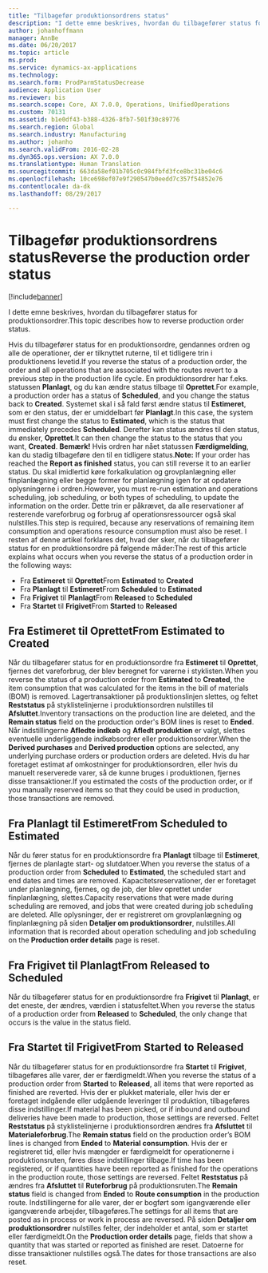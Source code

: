 ```yaml
---
title: "Tilbagefør produktionsordrens status"
description: "I dette emne beskrives, hvordan du tilbagefører status for produktionsordrer."
author: johanhoffmann
manager: AnnBe
ms.date: 06/20/2017
ms.topic: article
ms.prod: 
ms.service: dynamics-ax-applications
ms.technology: 
ms.search.form: ProdParmStatusDecrease
audience: Application User
ms.reviewer: bis
ms.search.scope: Core, AX 7.0.0, Operations, UnifiedOperations
ms.custom: 70131
ms.assetid: b1e0df43-b388-4326-8fb7-501f30c89776
ms.search.region: Global
ms.search.industry: Manufacturing
ms.author: johanho
ms.search.validFrom: 2016-02-28
ms.dyn365.ops.version: AX 7.0.0
ms.translationtype: Human Translation
ms.sourcegitcommit: 663da58ef01b705c0c984fbfd3fce8bc31be04c6
ms.openlocfilehash: 10ce698ef07e9f290547b0eedd7c357f54852e76
ms.contentlocale: da-dk
ms.lasthandoff: 08/29/2017

---
```


# <a name="reverse-the-production-order-status"></a><span data-ttu-id="76c2f-103">Tilbagefør produktionsordrens status</span><span class="sxs-lookup"><span data-stu-id="76c2f-103">Reverse the production order status</span></span>

[!include[banner](../includes/banner.md)]


<span data-ttu-id="76c2f-104">I dette emne beskrives, hvordan du tilbagefører status for produktionsordrer.</span><span class="sxs-lookup"><span data-stu-id="76c2f-104">This topic describes how to reverse production order status.</span></span> 

<span data-ttu-id="76c2f-105">Hvis du tilbagefører status for en produktionsordre, gendannes ordren og alle de operationer, der er tilknyttet ruterne, til et tidligere trin i produktionens levetid.</span><span class="sxs-lookup"><span data-stu-id="76c2f-105">If you reverse the status of a production order, the order and all operations that are associated with the routes revert to a previous step in the production life cycle.</span></span> <span data-ttu-id="76c2f-106">En produktionsordrer har f.eks. statussen **Planlagt**, og du kan ændre status tilbage til **Oprettet**.</span><span class="sxs-lookup"><span data-stu-id="76c2f-106">For example, a production order has a status of **Scheduled**, and you change the status back to **Created**.</span></span> <span data-ttu-id="76c2f-107">Systemet skal i så fald først ændre status til **Estimeret**, som er den status, der er umiddelbart før **Planlagt**.</span><span class="sxs-lookup"><span data-stu-id="76c2f-107">In this case, the system must first change the status to **Estimated**, which is the status that immediately precedes **Scheduled**.</span></span> <span data-ttu-id="76c2f-108">Derefter kan status ændres til den status, du ønsker, **Oprettet**.</span><span class="sxs-lookup"><span data-stu-id="76c2f-108">It can then change the status to the status that you want, **Created**.</span></span> <span data-ttu-id="76c2f-109">**Bemærk!** Hvis ordren har nået statussen **Færdigmelding**, kan du stadig tilbageføre den til en tidligere status.</span><span class="sxs-lookup"><span data-stu-id="76c2f-109">**Note:** If your order has reached the **Report as finished** status, you can still reverse it to an earlier status.</span></span> <span data-ttu-id="76c2f-110">Du skal imidlertid køre forkalkulation og grovplanlægning eller finplanlægning eller begge former for planlægning igen for at opdatere oplysningerne i ordren.</span><span class="sxs-lookup"><span data-stu-id="76c2f-110">However, you must re-run estimation and operations scheduling, job scheduling, or both types of scheduling, to update the information on the order.</span></span> <span data-ttu-id="76c2f-111">Dette trin er påkrævet, da alle reservationer af resterende vareforbrug og forbrug af operationsressourcer også skal nulstilles.</span><span class="sxs-lookup"><span data-stu-id="76c2f-111">This step is required, because any reservations of remaining item consumption and operations resource consumption must also be reset.</span></span> <span data-ttu-id="76c2f-112">I resten af denne artikel forklares det, hvad der sker, når du tilbagefører status for en produktionsordre på følgende måder:</span><span class="sxs-lookup"><span data-stu-id="76c2f-112">The rest of this article explains what occurs when you reverse the status of a production order in the following ways:</span></span>

-   <span data-ttu-id="76c2f-113">Fra **Estimeret** til **Oprettet**</span><span class="sxs-lookup"><span data-stu-id="76c2f-113">From **Estimated** to **Created**</span></span>
-   <span data-ttu-id="76c2f-114">Fra **Planlagt** til **Estimeret**</span><span class="sxs-lookup"><span data-stu-id="76c2f-114">From **Scheduled** to **Estimated**</span></span>
-   <span data-ttu-id="76c2f-115">Fra **Frigivet** til **Planlagt**</span><span class="sxs-lookup"><span data-stu-id="76c2f-115">From **Released** to **Scheduled**</span></span>
-   <span data-ttu-id="76c2f-116">Fra **Startet** til **Frigivet**</span><span class="sxs-lookup"><span data-stu-id="76c2f-116">From **Started** to **Released**</span></span>

## <a name="from-estimated-to-created"></a><span data-ttu-id="76c2f-117">Fra Estimeret til Oprettet</span><span class="sxs-lookup"><span data-stu-id="76c2f-117">From Estimated to Created</span></span>
<span data-ttu-id="76c2f-118">Når du tilbagefører status for en produktionsordre fra **Estimeret** til **Oprettet**, fjernes det vareforbrug, der blev beregnet for varerne i styklisten.</span><span class="sxs-lookup"><span data-stu-id="76c2f-118">When you reverse the status of a production order from **Estimated** to **Created**, the item consumption that was calculated for the items in the bill of materials (BOM) is removed.</span></span> <span data-ttu-id="76c2f-119">Lagertransaktioner på produktionslinjen slettes, og feltet **Reststatus** på styklistelinjerne i produktionsordren nulstilles til **Afsluttet**.</span><span class="sxs-lookup"><span data-stu-id="76c2f-119">Inventory transactions on the production line are deleted, and the **Remain status** field on the production order's BOM lines is reset to **Ended**.</span></span> <span data-ttu-id="76c2f-120">Når indstillingerne **Afledte indkøb** og **Afledt produktion** er valgt, slettes eventuelle underliggende indkøbsordrer eller produktionsordrer.</span><span class="sxs-lookup"><span data-stu-id="76c2f-120">When the **Derived purchases** and **Derived production** options are selected, any underlying purchase orders or production orders are deleted.</span></span> <span data-ttu-id="76c2f-121">Hvis du har foretaget estimat af omkostninger for produktionsordren, eller hvis du manuelt reserverede varer, så de kunne bruges i produktionen, fjernes disse transaktioner.</span><span class="sxs-lookup"><span data-stu-id="76c2f-121">If you estimated the costs of the production order, or if you manually reserved items so that they could be used in production, those transactions are removed.</span></span>

## <a name="from-scheduled-to-estimated"></a><span data-ttu-id="76c2f-122">Fra Planlagt til Estimeret</span><span class="sxs-lookup"><span data-stu-id="76c2f-122">From Scheduled to Estimated</span></span>
<span data-ttu-id="76c2f-123">Når du fører status for en produktionsordre fra **Planlagt** tilbage til **Estimeret**, fjernes de planlagte start- og slutdatoer.</span><span class="sxs-lookup"><span data-stu-id="76c2f-123">When you reverse the status of a production order from **Scheduled** to **Estimated**, the scheduled start and end dates and times are removed.</span></span> <span data-ttu-id="76c2f-124">Kapacitetsreservationer, der er foretaget under planlægning, fjernes, og de job, der blev oprettet under finplanlægning, slettes.</span><span class="sxs-lookup"><span data-stu-id="76c2f-124">Capacity reservations that were made during scheduling are removed, and jobs that were created during job scheduling are deleted.</span></span> <span data-ttu-id="76c2f-125">Alle oplysninger, der er registreret om grovplanlægning og finplanlægning på siden **Detaljer om produktionsordrer**, nulstilles.</span><span class="sxs-lookup"><span data-stu-id="76c2f-125">All information that is recorded about operation scheduling and job scheduling on the **Production order details** page is reset.</span></span>

## <a name="from-released-to-scheduled"></a><span data-ttu-id="76c2f-126">Fra Frigivet til Planlagt</span><span class="sxs-lookup"><span data-stu-id="76c2f-126">From Released to Scheduled</span></span>
<span data-ttu-id="76c2f-127">Når du tilbagefører status for en produktionsordre fra **Frigivet** til **Planlagt**, er det eneste, der ændres, værdien i statusfeltet.</span><span class="sxs-lookup"><span data-stu-id="76c2f-127">When you reverse the status of a production order from **Released** to **Scheduled**, the only change that occurs is the value in the status field.</span></span>

## <a name="from-started-to-released"></a><span data-ttu-id="76c2f-128">Fra Startet til Frigivet</span><span class="sxs-lookup"><span data-stu-id="76c2f-128">From Started to Released</span></span>
<span data-ttu-id="76c2f-129">Når du tilbagefører status for en produktionsordre fra **Startet** til **Frigivet**, tilbageføres alle varer, der er færdigmeldt.</span><span class="sxs-lookup"><span data-stu-id="76c2f-129">When you reverse the status of a production order from **Started** to **Released**, all items that were reported as finished are reverted.</span></span> <span data-ttu-id="76c2f-130">Hvis der er plukket materiale, eller hvis der er foretaget indgående eller udgående leveringer til produktion, tilbageføres disse indstillinger.</span><span class="sxs-lookup"><span data-stu-id="76c2f-130">If material has been picked, or if inbound and outbound deliveries have been made to production, those settings are reversed.</span></span> <span data-ttu-id="76c2f-131">Feltet **Reststatus** på styklistelinjerne i produktionsordren ændres fra **Afsluttet** til **Materialeforbrug**.</span><span class="sxs-lookup"><span data-stu-id="76c2f-131">The **Remain status** field on the production order’s BOM lines is changed from **Ended** to **Material consumption**.</span></span> <span data-ttu-id="76c2f-132">Hvis der er registreret tid, eller hvis mængder er færdigmeldt for operationerne i produktionsruten, føres disse indstillinger tilbage.</span><span class="sxs-lookup"><span data-stu-id="76c2f-132">If time has been registered, or if quantities have been reported as finished for the operations in the production route, those settings are reversed.</span></span> <span data-ttu-id="76c2f-133">Feltet **Reststatus** på ændres fra **Afsluttet** til **Ruteforbrug** på produktionsruten.</span><span class="sxs-lookup"><span data-stu-id="76c2f-133">The **Remain status** field is changed from **Ended** to **Route consumption** in the production route.</span></span> <span data-ttu-id="76c2f-134">Indstillingerne for alle varer, der er bogført som igangværende eller igangværende arbejder, tilbageføres.</span><span class="sxs-lookup"><span data-stu-id="76c2f-134">The settings for all items that are posted as in process or work in process are reversed.</span></span> <span data-ttu-id="76c2f-135">På siden **Detaljer om produktionsordrer** nulstilles felter, der indeholder et antal, som er startet eller færdigmeldt.</span><span class="sxs-lookup"><span data-stu-id="76c2f-135">On the **Production order details** page, fields that show a quantity that was started or reported as finished are reset.</span></span> <span data-ttu-id="76c2f-136">Datoerne for disse transaktioner nulstilles også.</span><span class="sxs-lookup"><span data-stu-id="76c2f-136">The dates for those transactions are also reset.</span></span>




